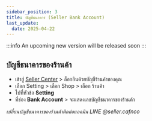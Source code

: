 ```yaml
---
sidebar_position: 3
title: บัญชีธนาคาร (Seller Bank Account)
last_update:
  date: 2025-04-22
---
```



:::info
An upcoming new version will be released soon
:::

## บัญชีธนาคารของร้านค้า

- เข้าสู่ [Seller Center](https://office.panich.co) > ล็อกอินด้วยบัญชีร้านค้าของคุณ 
- เลือก Setting > เลือก Shop > เลือก ร้านค้า
- ไปที่หัวข้อ **Setting**
- ที่ช่อง **Bank Account** > จะแสดงเลขบัญชีธนาคารของร้านค้า 

*เปลี่ยนบัญชีธนาคารของร้านค้าติดต่อแอดมิน LINE @seller.cafnco* 

